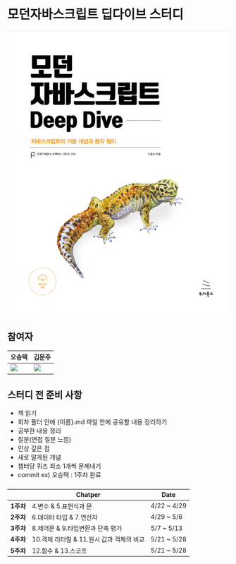 # 모던자바스크립트 딥다이브 스터디

![deepdive](img/deepdive.png)

## 참여자

| 오승택                                                  | 김문주                                                       |
| ------------------------------------------------------- | ------------------------------------------------------------ |
| <img src="https://github.com/5wintaek.png" width="200"> | <img src="https://github.com/kimmoonju-102.png" width="200"> |

## 스터디 전 준비 사항

- 책 읽기
- 회차 폴더 안에 {이름}.md 파일 안에 공유할 내용 정리하기
- 공부한 내용 정리
- 질문(면접 질문 느낌)
- 인상 깊은 점
- 새로 알게된 개념
- 챕터당 퀴즈 최소 1개씩 문제내기
- commit ex) 오승택 : 1주차 완료

###

|           | Chatper                                   | Date        |
| --------- | ----------------------------------------- | ----------- |
| **1주차** | 4.변수 & 5.표현식과 문                    | 4/22 ~ 4/29 |
| **2주차** | 6.데이터 타입 & 7.연산자                  | 4/29 ~ 5/6  |
| **3주차** | 8.제어문 & 9.타입변환과 단축 평가         | 5/7 ~ 5/13  |
| **4주차** | 10.객체 리터럴 & 11.원시 값과 객체의 비교 | 5/21 ~ 5/28 |
| **5주차** | 12.함수 & 13.스코프                       | 5/21 ~ 5/28 |
